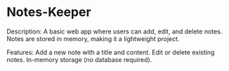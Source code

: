 # Notes-Keeper
Description: 
A basic web app where users can add, edit, and delete notes. Notes are stored in memory, making it a lightweight project.  

Features: 
Add a new note with a title and content. 
Edit or delete existing notes. 
In-memory storage (no database required).

